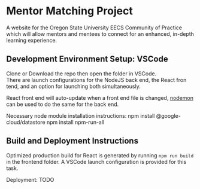 
# Mentor Matching Project

A website for the Oregon State University EECS Community of Practice which will allow mentors and mentees to connect for an enhanced, in-depth learning experience.

## Development Environment Setup: VSCode

Clone or Download the repo then open the folder in VSCode.  
There are launch configurations for the NodeJS back end, the React fron tend, and an option for launching both simultaneously.  

React front end will auto-update when a front end file is changed, [nodemon](https://nodemon.io/) can be used to do the same for the back end.

Necessary node module installation instructions:
npm install @google-cloud/datastore
npm install npm-run-all

## Build and Deployment Instructions

Optimized production build for React is generated by running `npm run build` in the frontend folder. A VSCode launch configuration is provided for this task.  

Deployment: TODO